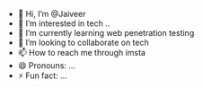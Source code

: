 - 👋 Hi, I’m @Jaiveer
- 👀 I’m interested in tech ..
- 🌱 I’m currently learning web penetration testing
- 💞️ I’m looking to collaborate on tech
- 📫 How to reach me through imsta
- 😄 Pronouns: ...
- ⚡ Fun fact: ...

<!---
cyberhelloff/cyberhelloff is a ✨ special ✨ repository because its `README.md` (this file) appears on your GitHub profile.
You can click the Preview link to take a look at your changes.
--->
